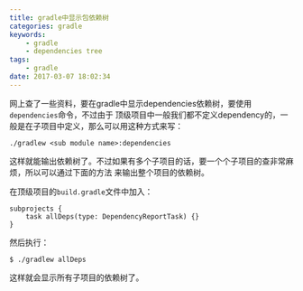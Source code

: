```yaml
---
title: gradle中显示包依赖树
categories: gradle
keywords: 
    - gradle
    - dependencies tree
tags: 
    - gradle
date: 2017-03-07 18:02:34
---
```


网上查了一些资料，要在gradle中显示dependencies依赖树，要使用`dependencies`命令，不过由于
顶级项目中一般我们都不定义dependency的，一般是在子项目中定义，那么可以用这种方式来写：

```
./gradlew <sub module name>:dependencies
```

这样就能输出依赖树了。不过如果有多个子项目的话，要一个个子项目的查非常麻烦，所以可以通过下面的方法
来输出整个项目的依赖树。
<!--more-->

在顶级项目的`build.gradle`文件中加入：

```
subprojects {
    task allDeps(type: DependencyReportTask) {}
}
```

然后执行：
```
$ ./gradlew allDeps
```

这样就会显示所有子项目的依赖树了。
